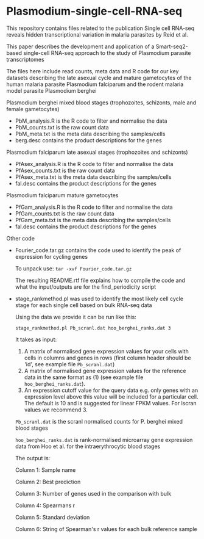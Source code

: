 # Plasmodium-single-cell-RNA-seq

This repository contains files related to the publication Single cell RNA-seq reveals hidden transcriptional variation in malaria parasites by Reid et al. 

This paper describes the development and application of a Smart-seq2-based single-cell RNA-seq approach to the study of Plasmodium parasite transcriptomes

The files here include read counts, meta data and R code for our key datasets describing the late asexual cycle and mature gametocytes of the human malaria parasite Plasmodium falciparum and the rodent malaria model parasite Plasmodium berghei

Plasmodium berghei mixed blood stages (trophozoites, schizonts, male and female gametocytes)

- PbM_analysis.R is the R code to filter and normalise the data
- PbM_counts.txt is the raw count data
- PbM_meta.txt is the meta data describing the samples/cells
- berg.desc contains the product descriptions for the genes

Plasmodium falciparum late asexual stages (trophozoites and schizonts)

- PfAsex_analysis.R is the R code to filter and normalise the data
- PfAsex_counts.txt is the raw count data
- PfAsex_meta.txt is the meta data describing the samples/cells
- fal.desc contains the product descriptions for the genes

Plasmodium falciparum mature gametocytes

- PfGam_analysis.R is the R code to filter and normalise the data
- PfGam_counts.txt is the raw count data
- PfGam_meta.txt is the meta data describing the samples/cells
- fal.desc contains the product descriptions for the genes

Other code

- Fourier_code.tar.gz contains the code used to identify the peak of expression for cycling genes

  To unpack use:
    `tar -xvf Fourier_code.tar.gz`
    
  The resulting README.rtf file explains how to compile the code and what the input/outputs are for the find_periodicity  script
  
- stage_rankmethod.pl was used to identify the most likely cell cycle stage for each single cell based on bulk RNA-seq data

  Using the data we provide it can be run like this:
  
  `stage_rankmethod.pl Pb_scranl.dat hoo_berghei_ranks.dat 3`

  It takes as input:
  
  1. A matrix of normalised gene expression values for your cells with cells in columns and genes in rows (first column header should be 'id', see example file `Pb_scranl.dat`)
  2. A matrix of normalised gene expression values for the reference data in the same format as (1) (see example file `hoo_berghei_ranks.dat`).
  3. An expression cutoff value for the query data e.g. only genes with an expression level above this value will be included for a particular cell. The default is 10 and is suggested for linear FPKM values. For lscran values we recommend 3.
  
  `Pb_scranl.dat` is the scranl normalised counts for P. berghei mixed blood stages
    
  `hoo_berghei_ranks.dat` is rank-normalised microarray gene expression data from Hoo et al. for the intraerythrocytic blood stages

  The output is:
  
    Column 1: Sample name

    Column 2: Best prediction

    Column 3: Number of genes used in the comparison with bulk

    Column 4: Spearmans r

    Column 5: Standard deviation

    Column 6: String of Spearman's r values for each bulk reference sample
  


